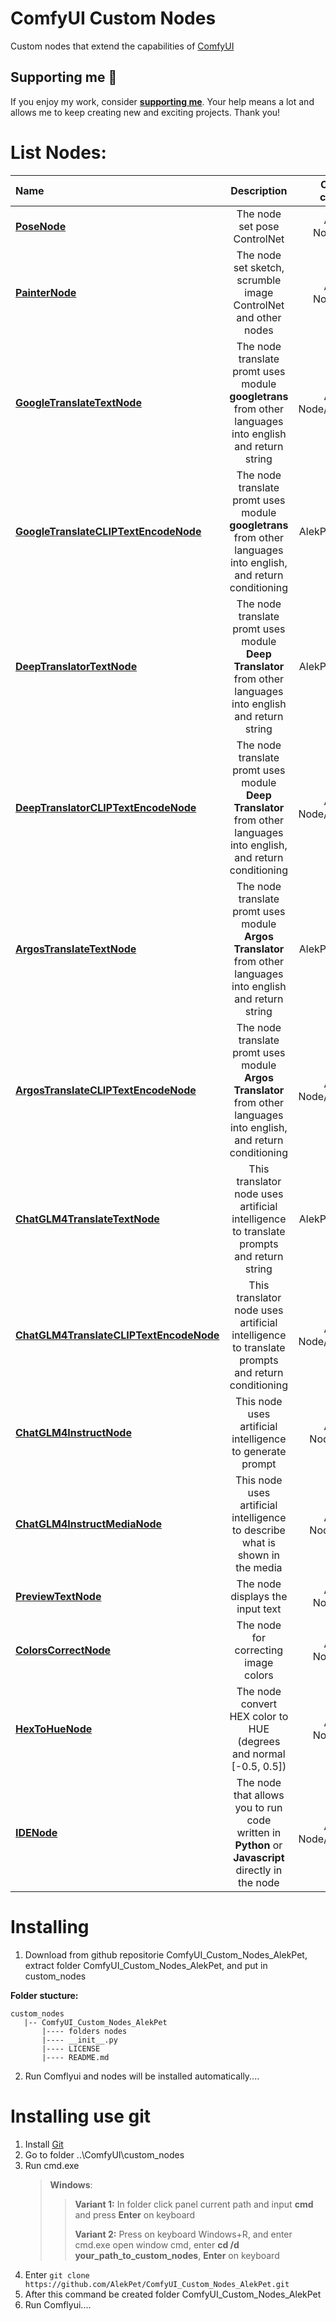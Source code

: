 # ComfyUI Custom Nodes

Custom nodes that extend the capabilities of [ComfyUI](https://github.com/comfyanonymous/ComfyUI)

## Supporting me 💖

If you enjoy my work, consider **[supporting me](https://alekpet.github.io/support)**. Your help means a lot and allows me to keep creating new and exciting projects. Thank you!

# List Nodes:

| Name                                                                                                                             |                                                     Description                                                      |     ComfyUI category      |
| :------------------------------------------------------------------------------------------------------------------------------- | :------------------------------------------------------------------------------------------------------------------: | :-----------------------: |
| [**PoseNode**](https://github.com/AlekPet/ComfyUI_Custom_Nodes_AlekPet/tree/master/PoseNode)                                     |                                             The node set pose ControlNet                                             |    AlekPet Node/image     |
| [**PainterNode**](https://github.com/AlekPet/ComfyUI_Custom_Nodes_AlekPet/tree/master/PainterNode)                               |                            The node set sketch, scrumble image ControlNet and other nodes                            |    AlekPet Node/image     |
| [**GoogleTranslateTextNode**](https://github.com/AlekPet/ComfyUI_Custom_Nodes_AlekPet/tree/master/GoogleTranslateNode)           |       The node translate promt uses module **googletrans** from other languages into english and return string       | AlekPet Node/conditioning |
| [**GoogleTranslateCLIPTextEncodeNode**](https://github.com/AlekPet/ComfyUI_Custom_Nodes_AlekPet/tree/master/GoogleTranslateNode) |   The node translate promt uses module **googletrans** from other languages into english, and return conditioning    |     AlekPet Node/text     |
| [**DeepTranslatorTextNode**](https://github.com/AlekPet/ComfyUI_Custom_Nodes_AlekPet/tree/master/DeepTranslatorNode)             |     The node translate promt uses module **Deep Translator** from other languages into english and return string     |     AlekPet Node/text     |
| [**DeepTranslatorCLIPTextEncodeNode**](https://github.com/AlekPet/ComfyUI_Custom_Nodes_AlekPet/tree/master/DeepTranslatorNode)   | The node translate promt uses module **Deep Translator** from other languages into english, and return conditioning  | AlekPet Node/conditioning |
| [**ArgosTranslateTextNode**](https://github.com/AlekPet/ComfyUI_Custom_Nodes_AlekPet/tree/master/ArgosTranslateNode)             |    The node translate promt uses module **Argos Translator** from other languages into english and return string     |     AlekPet Node/text     |
| [**ArgosTranslateCLIPTextEncodeNode**](https://github.com/AlekPet/ComfyUI_Custom_Nodes_AlekPet/tree/master/ArgosTranslateNode)   | The node translate promt uses module **Argos Translator** from other languages into english, and return conditioning | AlekPet Node/conditioning |
| [**ChatGLM4TranslateTextNode**](https://github.com/AlekPet/ComfyUI_Custom_Nodes_AlekPet/tree/master/ChatGLMNode)                 |               This translator node uses artificial intelligence to translate prompts and return string               |     AlekPet Node/text     |
| [**ChatGLM4TranslateCLIPTextEncodeNode**](https://github.com/AlekPet/ComfyUI_Custom_Nodes_AlekPet/tree/master/ChatGLMNode)       |            This translator node uses artificial intelligence to translate prompts and return conditioning            | AlekPet Node/conditioning |
| [**ChatGLM4InstructNode**](https://github.com/AlekPet/ComfyUI_Custom_Nodes_AlekPet/tree/master/ChatGLMNode)                      |                              This node uses artificial intelligence to generate prompt                               |   AlekPet Node/Instruct   |
| [**ChatGLM4InstructMediaNode**](https://github.com/AlekPet/ComfyUI_Custom_Nodes_AlekPet/tree/master/ChatGLMNode)                 |                    This node uses artificial intelligence to describe what is shown in the media                     |   AlekPet Node/Instruct   |
| [**PreviewTextNode**](https://github.com/AlekPet/ComfyUI_Custom_Nodes_AlekPet/tree/master/ExtrasNode)                            |                                           The node displays the input text                                           |    AlekPet Node/extras    |
| [**ColorsCorrectNode**](https://github.com/AlekPet/ComfyUI_Custom_Nodes_AlekPet/tree/master/ExtrasNode)                          |                                         The node for correcting image colors                                         |    AlekPet Node/extras    |
| [**HexToHueNode**](https://github.com/AlekPet/ComfyUI_Custom_Nodes_AlekPet/tree/master/ExtrasNode)                               |                          The node convert HEX color to HUE (degrees and normal [-0.5, 0.5])                          |    AlekPet Node/extras    |
| [**IDENode**](https://github.com/AlekPet/ComfyUI_Custom_Nodes_AlekPet/tree/master/IDENode)                                       |          The node that allows you to run code written in **Python** or **Javascript** directly in the node           | AlekPet Node/experiments  |

# Installing

1. Download from github repositorie ComfyUI_Custom_Nodes_AlekPet, extract folder ComfyUI_Custom_Nodes_AlekPet, and put in custom_nodes

**Folder stucture:**

```
custom_nodes
   |-- ComfyUI_Custom_Nodes_AlekPet
       |---- folders nodes
       |---- __init__.py
       |---- LICENSE
       |---- README.md
```

2. Run Comflyui and nodes will be installed automatically....

# Installing use git

1. Install [Git](https://git-scm.com/)
2. Go to folder ..\ComfyUI\custom_nodes
3. Run cmd.exe
   > **Windows**:
   >
   > > **Variant 1:** In folder click panel current path and input **cmd** and press **Enter** on keyboard
   > >
   > > **Variant 2:** Press on keyboard Windows+R, and enter cmd.exe open window cmd, enter **cd /d your_path_to_custom_nodes**, **Enter** on keyboard
4. Enter `git clone https://github.com/AlekPet/ComfyUI_Custom_Nodes_AlekPet.git`
5. After this command be created folder ComfyUI_Custom_Nodes_AlekPet
6. Run Comflyui....
